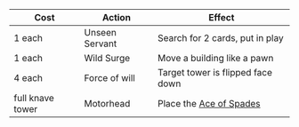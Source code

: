 | Cost | Action | Effect |
| --------- | ------ | ------ |
| 1 each | Unseen Servant | Search for 2 cards, put in play |
| 1 each | Wild Surge | Move a building like a pawn |
| 4 each | Force of will | Target tower is flipped face down |
| full knave tower | Motorhead | Place the [Ace of Spades](/appendix/?id=ace-of-spades) |